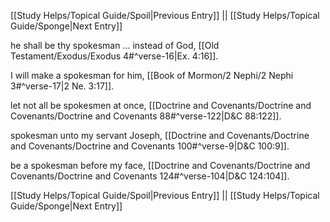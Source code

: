 [[Study Helps/Topical Guide/Spoil|Previous Entry]]  ||  [[Study Helps/Topical Guide/Sponge|Next Entry]]

 he shall be thy spokesman ... instead of God, [[Old Testament/Exodus/Exodus 4#^verse-16|Ex. 4:16]].

 I will make a spokesman for him, [[Book of Mormon/2 Nephi/2 Nephi 3#^verse-17|2 Ne. 3:17]].

 let not all be spokesmen at once, [[Doctrine and Covenants/Doctrine and Covenants/Doctrine and Covenants 88#^verse-122|D&C 88:122]].

 spokesman unto my servant Joseph, [[Doctrine and Covenants/Doctrine and Covenants/Doctrine and Covenants 100#^verse-9|D&C 100:9]].

 be a spokesman before my face, [[Doctrine and Covenants/Doctrine and Covenants/Doctrine and Covenants 124#^verse-104|D&C 124:104]].

[[Study Helps/Topical Guide/Spoil|Previous Entry]]  ||  [[Study Helps/Topical Guide/Sponge|Next Entry]]